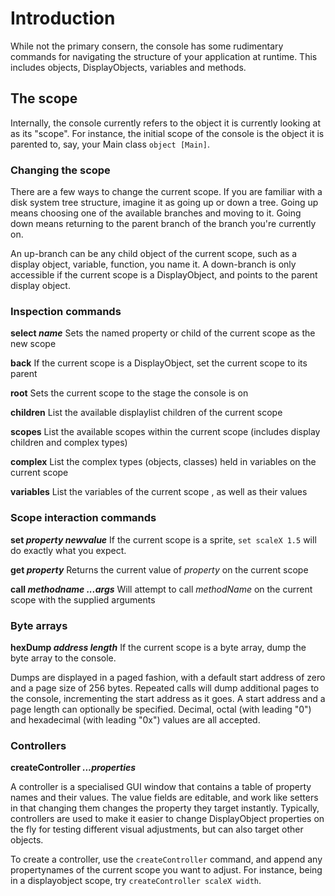 # Introduction #
While not the primary consern, the console has some rudimentary commands for navigating the structure of your application at runtime. This includes objects, DisplayObjects, variables and methods.

## The scope ##
Internally, the console currently refers to the object it is currently looking at as its "scope". For instance, the initial scope of the console is the object it is parented to, say, your Main class `object [Main]`.

### Changing the scope ###
There are a few ways to change the current scope.
If you are familiar with a disk system tree structure, imagine it as going up or down a tree. Going up means choosing one of the available branches and moving to it. Going down means returning to the parent branch of the branch you're currently on.

An up-branch can be any child object of the current scope, such as a display object, variable, function, you name it. A down-branch is only accessible if the current scope is a DisplayObject, and points to the parent display object.

### Inspection commands ###
**select _name_**
Sets the named property or child of the current scope as the new scope

**back**
If the current scope is a DisplayObject, set the current scope to its parent

**root**
Sets the current scope to the stage the console is on

**children**
List the available displaylist children of the current scope

**scopes**
List the available scopes within the current scope (includes display children and complex types)

**complex**
List the complex types (objects, classes) held in variables on the current scope

**variables**
List the variables of the current scope , as well as their values

### Scope interaction commands ###
**set _property_ _newvalue_**
If the current scope is a sprite, `set scaleX 1.5` will do exactly what you expect.

**get _property_**
Returns the current value of _property_ on the current scope

**call _methodname_ _...args_**
Will attempt to call _methodName_ on the current scope with the supplied arguments


### Byte arrays ###
**hexDump _address_ _length_**
If the current scope is a byte array, dump the byte array to the console.

Dumps are displayed in a paged fashion, with a default start address of zero and a page size of 256 bytes.  Repeated calls will dump additional pages to the console, incrementing the start address as it goes.  A start address and a page length can optionally be specified.  Decimal, octal (with leading "0") and hexadecimal (with leading "0x") values are all accepted.

### Controllers ###
**createController _...properties_**

A controller is a specialised GUI window that contains a table of property names and their values. The value fields are editable, and work like setters in that changing them changes the property they target instantly. Typically, controllers are used to make it easier to change DisplayObject properties on the fly for testing different visual adjustments, but can also target other objects.

To create a controller, use the `createController` command, and append any propertynames of the current scope you want to adjust.
For instance, being in a displayobject scope, try `createController scaleX width`.